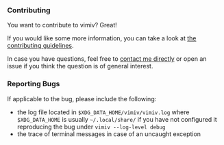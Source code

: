 ### Contributing

You want to contribute to vimiv? Great!

If you would like some more information, you can take a look at
[the contributing guidelines](https://karlch.github.io/vimiv-qt/documentation/contributing.html).

In case you have questions, feel free to [contact me directly](karlch@protonmail.com)
or open an issue if you think the question is of general interest.

### Reporting Bugs

If applicable to the bug, please include the following:
* the log file located in ``$XDG_DATA_HOME/vimiv/vimiv.log`` where
  ``$XDG_DATA_HOME`` is usually ``~/.local/share/`` if you have not configured
  it reproducing the bug under ``vimiv --log-level debug``
* the trace of terminal messages in case of an uncaught exception
